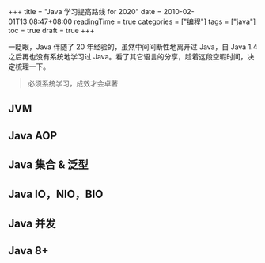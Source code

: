 +++
title = "Java 学习提高路线 for 2020"
date = 2010-02-01T13:08:47+08:00
readingTime = true
categories = ["编程"]
tags = ["java"]
toc = true
draft = true
+++

一眨眼，Java 伴随了 20 年经验的，虽然中间间断性地离开过 Java，自 Java 1.4 之后再也没有系统地学习过 Java。看了其它语言的分享，趁着这段空暇时间，决定梳理一下。

<!--more-->

> 必须系统学习，成效才会卓著

## JVM

## Java AOP

## Java 集合 & 泛型

## Java IO，NIO，BIO

## Java 并发

## Java 8+
